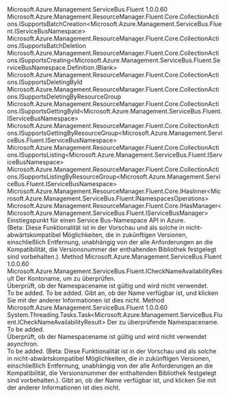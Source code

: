 <Type Name="IServiceBusNamespaces" FullName="Microsoft.Azure.Management.ServiceBus.Fluent.IServiceBusNamespaces">
  <TypeSignature Language="C#" Value="public interface IServiceBusNamespaces : Microsoft.Azure.Management.ResourceManager.Fluent.Core.CollectionActions.ISupportsBatchCreation&lt;Microsoft.Azure.Management.ServiceBus.Fluent.IServiceBusNamespace&gt;, Microsoft.Azure.Management.ResourceManager.Fluent.Core.CollectionActions.ISupportsBatchDeletion, Microsoft.Azure.Management.ResourceManager.Fluent.Core.CollectionActions.ISupportsCreating&lt;Microsoft.Azure.Management.ServiceBus.Fluent.ServiceBusNamespace.Definition.IBlank&gt;, Microsoft.Azure.Management.ResourceManager.Fluent.Core.CollectionActions.ISupportsDeletingById, Microsoft.Azure.Management.ResourceManager.Fluent.Core.CollectionActions.ISupportsDeletingByResourceGroup, Microsoft.Azure.Management.ResourceManager.Fluent.Core.CollectionActions.ISupportsGettingById&lt;Microsoft.Azure.Management.ServiceBus.Fluent.IServiceBusNamespace&gt;, Microsoft.Azure.Management.ResourceManager.Fluent.Core.CollectionActions.ISupportsGettingByResourceGroup&lt;Microsoft.Azure.Management.ServiceBus.Fluent.IServiceBusNamespace&gt;, Microsoft.Azure.Management.ResourceManager.Fluent.Core.CollectionActions.ISupportsListing&lt;Microsoft.Azure.Management.ServiceBus.Fluent.IServiceBusNamespace&gt;, Microsoft.Azure.Management.ResourceManager.Fluent.Core.CollectionActions.ISupportsListingByResourceGroup&lt;Microsoft.Azure.Management.ServiceBus.Fluent.IServiceBusNamespace&gt;, Microsoft.Azure.Management.ResourceManager.Fluent.Core.IHasInner&lt;Microsoft.Azure.Management.ServiceBus.Fluent.INamespacesOperations&gt;, Microsoft.Azure.Management.ResourceManager.Fluent.Core.IHasManager&lt;Microsoft.Azure.Management.ServiceBus.Fluent.IServiceBusManager&gt;" />
  <TypeSignature Language="ILAsm" Value=".class public interface auto ansi abstract IServiceBusNamespaces implements class Microsoft.Azure.Management.ResourceManager.Fluent.Core.CollectionActions.ISupportsBatchCreation`1&lt;class Microsoft.Azure.Management.ServiceBus.Fluent.IServiceBusNamespace&gt;, class Microsoft.Azure.Management.ResourceManager.Fluent.Core.CollectionActions.ISupportsBatchDeletion, class Microsoft.Azure.Management.ResourceManager.Fluent.Core.CollectionActions.ISupportsCreating`1&lt;class Microsoft.Azure.Management.ServiceBus.Fluent.ServiceBusNamespace.Definition.IBlank&gt;, class Microsoft.Azure.Management.ResourceManager.Fluent.Core.CollectionActions.ISupportsDeletingById, class Microsoft.Azure.Management.ResourceManager.Fluent.Core.CollectionActions.ISupportsDeletingByResourceGroup, class Microsoft.Azure.Management.ResourceManager.Fluent.Core.CollectionActions.ISupportsGettingById`1&lt;class Microsoft.Azure.Management.ServiceBus.Fluent.IServiceBusNamespace&gt;, class Microsoft.Azure.Management.ResourceManager.Fluent.Core.CollectionActions.ISupportsGettingByResourceGroup`1&lt;class Microsoft.Azure.Management.ServiceBus.Fluent.IServiceBusNamespace&gt;, class Microsoft.Azure.Management.ResourceManager.Fluent.Core.CollectionActions.ISupportsListing`1&lt;class Microsoft.Azure.Management.ServiceBus.Fluent.IServiceBusNamespace&gt;, class Microsoft.Azure.Management.ResourceManager.Fluent.Core.CollectionActions.ISupportsListingByResourceGroup`1&lt;class Microsoft.Azure.Management.ServiceBus.Fluent.IServiceBusNamespace&gt;, class Microsoft.Azure.Management.ResourceManager.Fluent.Core.IBeta, class Microsoft.Azure.Management.ResourceManager.Fluent.Core.IHasInner`1&lt;class Microsoft.Azure.Management.ServiceBus.Fluent.INamespacesOperations&gt;, class Microsoft.Azure.Management.ResourceManager.Fluent.Core.IHasManager`1&lt;class Microsoft.Azure.Management.ServiceBus.Fluent.IServiceBusManager&gt;" />
  <TypeSignature Language="DocId" Value="T:Microsoft.Azure.Management.ServiceBus.Fluent.IServiceBusNamespaces" />
  <TypeSignature Language="VB.NET" Value="Public Interface IServiceBusNamespaces&#xA;Implements IHasInner(Of INamespacesOperations), IHasManager(Of IServiceBusManager), ISupportsBatchCreation(Of IServiceBusNamespace), ISupportsBatchDeletion, ISupportsCreating(Of IBlank), ISupportsDeletingById, ISupportsDeletingByResourceGroup, ISupportsGettingById(Of IServiceBusNamespace), ISupportsGettingByResourceGroup(Of IServiceBusNamespace), ISupportsListing(Of IServiceBusNamespace), ISupportsListingByResourceGroup(Of IServiceBusNamespace)" />
  <TypeSignature Language="F#" Value="type IServiceBusNamespaces = interface&#xA;    interface ISupportsCreating&lt;IBlank&gt;&#xA;    interface ISupportsBatchCreation&lt;IServiceBusNamespace&gt;&#xA;    interface ISupportsBatchDeletion&#xA;    interface IBeta&#xA;    interface ISupportsListing&lt;IServiceBusNamespace&gt;&#xA;    interface ISupportsListingByResourceGroup&lt;IServiceBusNamespace&gt;&#xA;    interface ISupportsGettingByResourceGroup&lt;IServiceBusNamespace&gt;&#xA;    interface ISupportsGettingById&lt;IServiceBusNamespace&gt;&#xA;    interface ISupportsDeletingById&#xA;    interface ISupportsDeletingByResourceGroup&#xA;    interface IHasManager&lt;IServiceBusManager&gt;&#xA;    interface IHasInner&lt;INamespacesOperations&gt;" />
  <AssemblyInfo>
    <AssemblyName>Microsoft.Azure.Management.ServiceBus.Fluent</AssemblyName>
    <AssemblyVersion>1.0.0.60</AssemblyVersion>
  </AssemblyInfo>
  <Interfaces>
    <Interface>
      <InterfaceName>Microsoft.Azure.Management.ResourceManager.Fluent.Core.CollectionActions.ISupportsBatchCreation&lt;Microsoft.Azure.Management.ServiceBus.Fluent.IServiceBusNamespace&gt;</InterfaceName>
    </Interface>
    <Interface>
      <InterfaceName>Microsoft.Azure.Management.ResourceManager.Fluent.Core.CollectionActions.ISupportsBatchDeletion</InterfaceName>
    </Interface>
    <Interface>
      <InterfaceName>Microsoft.Azure.Management.ResourceManager.Fluent.Core.CollectionActions.ISupportsCreating&lt;Microsoft.Azure.Management.ServiceBus.Fluent.ServiceBusNamespace.Definition.IBlank&gt;</InterfaceName>
    </Interface>
    <Interface>
      <InterfaceName>Microsoft.Azure.Management.ResourceManager.Fluent.Core.CollectionActions.ISupportsDeletingById</InterfaceName>
    </Interface>
    <Interface>
      <InterfaceName>Microsoft.Azure.Management.ResourceManager.Fluent.Core.CollectionActions.ISupportsDeletingByResourceGroup</InterfaceName>
    </Interface>
    <Interface>
      <InterfaceName>Microsoft.Azure.Management.ResourceManager.Fluent.Core.CollectionActions.ISupportsGettingById&lt;Microsoft.Azure.Management.ServiceBus.Fluent.IServiceBusNamespace&gt;</InterfaceName>
    </Interface>
    <Interface>
      <InterfaceName>Microsoft.Azure.Management.ResourceManager.Fluent.Core.CollectionActions.ISupportsGettingByResourceGroup&lt;Microsoft.Azure.Management.ServiceBus.Fluent.IServiceBusNamespace&gt;</InterfaceName>
    </Interface>
    <Interface>
      <InterfaceName>Microsoft.Azure.Management.ResourceManager.Fluent.Core.CollectionActions.ISupportsListing&lt;Microsoft.Azure.Management.ServiceBus.Fluent.IServiceBusNamespace&gt;</InterfaceName>
    </Interface>
    <Interface>
      <InterfaceName>Microsoft.Azure.Management.ResourceManager.Fluent.Core.CollectionActions.ISupportsListingByResourceGroup&lt;Microsoft.Azure.Management.ServiceBus.Fluent.IServiceBusNamespace&gt;</InterfaceName>
    </Interface>
    <Interface>
      <InterfaceName>Microsoft.Azure.Management.ResourceManager.Fluent.Core.IHasInner&lt;Microsoft.Azure.Management.ServiceBus.Fluent.INamespacesOperations&gt;</InterfaceName>
    </Interface>
    <Interface>
      <InterfaceName>Microsoft.Azure.Management.ResourceManager.Fluent.Core.IHasManager&lt;Microsoft.Azure.Management.ServiceBus.Fluent.IServiceBusManager&gt;</InterfaceName>
    </Interface>
  </Interfaces>
  <Docs>
    <summary>
            Einstiegspunkt für einen Service Bus-Namespace API in Azure.
            </summary>
    <remarks>
            (Beta: Diese Funktionalität ist in der Vorschau und als solche in nicht-abwärtskompatibel Möglichkeiten, die in zukünftigen Versionen, einschließlich Entfernung, unabhängig von der alle Anforderungen an die Kompatibilität, die Versionsnummer der enthaltenden Bibliothek festgelegt sind vorbehalten.).
            </remarks>
  </Docs>
  <Members>
    <Member MemberName="CheckNameAvailability">
      <MemberSignature Language="C#" Value="public Microsoft.Azure.Management.ServiceBus.Fluent.ICheckNameAvailabilityResult CheckNameAvailability (string name);" />
      <MemberSignature Language="ILAsm" Value=".method public hidebysig newslot virtual instance class Microsoft.Azure.Management.ServiceBus.Fluent.ICheckNameAvailabilityResult CheckNameAvailability(string name) cil managed" />
      <MemberSignature Language="DocId" Value="M:Microsoft.Azure.Management.ServiceBus.Fluent.IServiceBusNamespaces.CheckNameAvailability(System.String)" />
      <MemberSignature Language="VB.NET" Value="Public Function CheckNameAvailability (name As String) As ICheckNameAvailabilityResult" />
      <MemberSignature Language="F#" Value="abstract member CheckNameAvailability : string -&gt; Microsoft.Azure.Management.ServiceBus.Fluent.ICheckNameAvailabilityResult" Usage="iServiceBusNamespaces.CheckNameAvailability name" />
      <MemberType>Method</MemberType>
      <AssemblyInfo>
        <AssemblyName>Microsoft.Azure.Management.ServiceBus.Fluent</AssemblyName>
        <AssemblyVersion>1.0.0.60</AssemblyVersion>
      </AssemblyInfo>
      <ReturnValue>
        <ReturnType>Microsoft.Azure.Management.ServiceBus.Fluent.ICheckNameAvailabilityResult</ReturnType>
      </ReturnValue>
      <Parameters>
        <Parameter Name="name" Type="System.String" />
      </Parameters>
      <Docs>
        <param name="name">Der Kontoname, um zu überprüfen.</param>
        <summary>
            Überprüft, ob der Namespacename ist gültig und wird nicht verwendet.
            </summary>
        <returns>To be added.</returns>
        <remarks>To be added.</remarks>
        <return>Gibt an, ob der Name verfügbar ist, und klicken Sie mit der anderer Informationen ist dies nicht.</return>
      </Docs>
    </Member>
    <Member MemberName="CheckNameAvailabilityAsync">
      <MemberSignature Language="C#" Value="public System.Threading.Tasks.Task&lt;Microsoft.Azure.Management.ServiceBus.Fluent.ICheckNameAvailabilityResult&gt; CheckNameAvailabilityAsync (string name, System.Threading.CancellationToken cancellationToken = null);" />
      <MemberSignature Language="ILAsm" Value=".method public hidebysig newslot virtual instance class System.Threading.Tasks.Task`1&lt;class Microsoft.Azure.Management.ServiceBus.Fluent.ICheckNameAvailabilityResult&gt; CheckNameAvailabilityAsync(string name, valuetype System.Threading.CancellationToken cancellationToken) cil managed" />
      <MemberSignature Language="DocId" Value="M:Microsoft.Azure.Management.ServiceBus.Fluent.IServiceBusNamespaces.CheckNameAvailabilityAsync(System.String,System.Threading.CancellationToken)" />
      <MemberSignature Language="F#" Value="abstract member CheckNameAvailabilityAsync : string * System.Threading.CancellationToken -&gt; System.Threading.Tasks.Task&lt;Microsoft.Azure.Management.ServiceBus.Fluent.ICheckNameAvailabilityResult&gt;" Usage="iServiceBusNamespaces.CheckNameAvailabilityAsync (name, cancellationToken)" />
      <MemberType>Method</MemberType>
      <AssemblyInfo>
        <AssemblyName>Microsoft.Azure.Management.ServiceBus.Fluent</AssemblyName>
        <AssemblyVersion>1.0.0.60</AssemblyVersion>
      </AssemblyInfo>
      <ReturnValue>
        <ReturnType>System.Threading.Tasks.Task&lt;Microsoft.Azure.Management.ServiceBus.Fluent.ICheckNameAvailabilityResult&gt;</ReturnType>
      </ReturnValue>
      <Parameters>
        <Parameter Name="name" Type="System.String" />
        <Parameter Name="cancellationToken" Type="System.Threading.CancellationToken" />
      </Parameters>
      <Docs>
        <param name="name">Der zu überprüfende Namespacename.</param>
        <param name="cancellationToken">To be added.</param>
        <summary>
            Überprüft, ob der Namespacename ist gültig und wird nicht verwendet asynchron.
            </summary>
        <returns>To be added.</returns>
        <remarks>
            (Beta: Diese Funktionalität ist in der Vorschau und als solche in nicht-abwärtskompatibel Möglichkeiten, die in zukünftigen Versionen, einschließlich Entfernung, unabhängig von der alle Anforderungen an die Kompatibilität, die Versionsnummer der enthaltenden Bibliothek festgelegt sind vorbehalten.).
            </remarks>
        <return>Gibt an, ob der Name verfügbar ist, und klicken Sie mit der anderer Informationen ist dies nicht.</return>
      </Docs>
    </Member>
  </Members>
</Type>
